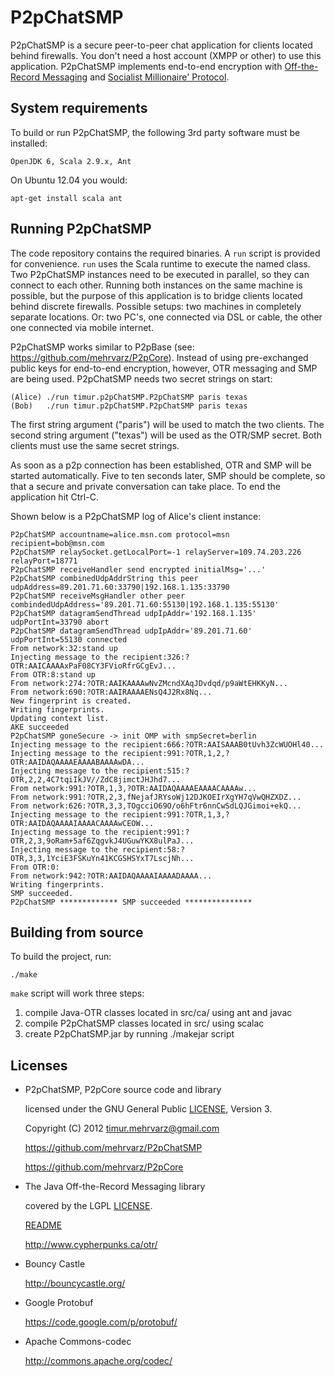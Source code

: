 P2pChatSMP
==========

P2pChatSMP is a secure peer-to-peer chat application for clients located behind firewalls. You don't need a host account (XMPP or other) to use this application. P2pChatSMP implements end-to-end encryption with [Off-the-Record Messaging](http://de.wikipedia.org/wiki/Off-the-Record_Messaging) and [Socialist Millionaire' Protocol](http://en.wikipedia.org/wiki/Socialist_millionaire).


System requirements
-------------------

To build or run P2pChatSMP, the following 3rd party software must be installed:

    OpenJDK 6, Scala 2.9.x, Ant

On Ubuntu 12.04 you would:

    apt-get install scala ant


Running P2pChatSMP
------------------

The code repository contains the required binaries. A `run` script is provided for convenience. `run` uses the Scala runtime to execute the named class. Two P2pChatSMP instances need to be executed in parallel, so they can connect to each other. Running both instances on the same machine is possible, but the purpose of this application is to bridge clients located behind discrete firewalls. Possible setups: two machines in completely separate locations. Or: two PC's, one connected via DSL or cable, the other one connected via mobile internet.

P2pChatSMP works similar to P2pBase (see: https://github.com/mehrvarz/P2pCore). Instead of using pre-exchanged public keys for end-to-end encryption, however, OTR messaging and SMP are being used. P2pChatSMP needs two secret strings on start:

    (Alice) ./run timur.p2pChatSMP.P2pChatSMP paris texas
    (Bob)   ./run timur.p2pChatSMP.P2pChatSMP paris texas

The first string argument ("paris") will be used to match the two clients. The second string argument ("texas") will be used as the OTR/SMP secret. Both clients must use the same secret strings.

As soon as a p2p connection has been established, OTR and SMP will be started automatically. Five to ten seconds later, SMP should be complete, so that a secure and private conversation can take place. To end the application hit Ctrl-C. 

Shown below is a P2pChatSMP log of Alice's client instance:

    P2pChatSMP accountname=alice.msn.com protocol=msn recipient=bob@msn.com
    P2pChatSMP relaySocket.getLocalPort=-1 relayServer=109.74.203.226 relayPort=18771
    P2pChatSMP receiveHandler send encrypted initialMsg='...'
    P2pChatSMP combinedUdpAddrString this peer udpAddress=89.201.71.60:33790|192.168.1.135:33790
    P2pChatSMP receiveMsgHandler other peer combindedUdpAddress='89.201.71.60:55130|192.168.1.135:55130'
    P2pChatSMP datagramSendThread udpIpAddr='192.168.1.135' udpPortInt=33790 abort
    P2pChatSMP datagramSendThread udpIpAddr='89.201.71.60' udpPortInt=55130 connected
    From network:32:stand up
    Injecting message to the recipient:326:?OTR:AAICAAAAxPaF08CY3FVioRfrGCgEvJ...
    From OTR:8:stand up
    From network:274:?OTR:AAIKAAAAwNvZMcndXAqJDvdqd/p9aWtEHKKyN...
    From network:690:?OTR:AAIRAAAAENsQ4J2Rx8Nq...
    New fingerprint is created.
    Writing fingerprints.
    Updating context list.
    AKE succeeded
    P2pChatSMP goneSecure -> init OMP with smpSecret=berlin
    Injecting message to the recipient:666:?OTR:AAISAAAB0tUvh3ZcWUOHl40...
    Injecting message to the recipient:991:?OTR,1,2,?OTR:AAIDAQAAAAEAAAABAAAAwDA...
    Injecting message to the recipient:515:?OTR,2,2,4C7tqiIkJV//ZdC8jimctJHJhd7...
    From network:991:?OTR,1,3,?OTR:AAIDAQAAAAEAAAACAAAAw...
    From network:991:?OTR,2,3,fNejafJRYsoWj12DJKOEIrXgYH7qVwQHZXDZ...
    From network:626:?OTR,3,3,TOgcciO69O/o6hFtr6nnCwSdLQJGimoi+ekQ...
    Injecting message to the recipient:991:?OTR,1,3,?OTR:AAIDAQAAAAIAAAACAAAAwCEOW...
    Injecting message to the recipient:991:?OTR,2,3,9oRam+5af6ZqgvkJ4UGuwYKX8ulPaJ...
    Injecting message to the recipient:58:?OTR,3,3,1YciE3FSKuYn41KCGSHSYxT7LscjNh...
    From OTR:0:
    From network:942:?OTR:AAIDAQAAAAIAAAADAAAA...
    Writing fingerprints.
    SMP succeeded.
    P2pChatSMP ************* SMP succeeded ***************


Building from source
--------------------

To build the project, run:

    ./make

`make` script will work three steps:

1. compile Java-OTR classes located in src/ca/ using ant and javac
2. compile P2pChatSMP classes located in src/ using scalac
3. create P2pChatSMP.jar by running ./makejar script


Licenses
--------

- P2pChatSMP, P2pCore source code and library

  licensed under the GNU General Public [LICENSE](P2pChatSMP/blob/master/licenses/LICENSE), Version 3.

  Copyright (C) 2012 timur.mehrvarz@gmail.com

  https://github.com/mehrvarz/P2pChatSMP

  https://github.com/mehrvarz/P2pCore

- The Java Off-the-Record Messaging library

  covered by the LGPL [LICENSE](P2pChatSMP/blob/master/licenses/java-otr/COPYING).

  [README](P2pChatSMP/blob/master/licenses/java-otr/README)

  http://www.cypherpunks.ca/otr/
  
- Bouncy Castle 

  http://bouncycastle.org/

- Google Protobuf 

  https://code.google.com/p/protobuf/

- Apache Commons-codec 

  http://commons.apache.org/codec/


